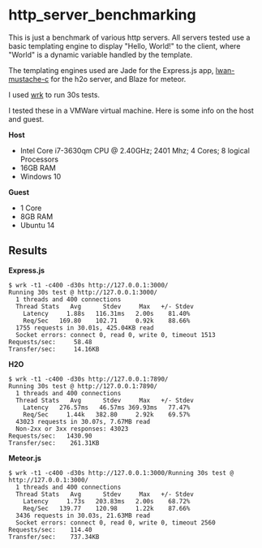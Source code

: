 # http_server_benchmarking
This is just a benchmark of various http servers. All servers tested use a basic templating engine to display "Hello, World!" to the client, where "World" is a dynamic variable handled by the template.

The templating engines used are Jade for the Express.js app, [lwan-mustache-c](https://github.com/adam-hanna/lwan-mustache-c) for the h2o server, and Blaze for meteor.

I used [wrk](https://github.com/wg/wrk) to run 30s tests.

I tested these in a VMWare virtual machine. Here is some info on the host and guest.

**Host**

* Intel Core i7-3630qm CPU @ 2.40GHz; 2401 Mhz; 4 Cores; 8 logical Processors
* 16GB RAM
* Windows 10

**Guest**

* 1 Core
* 8GB RAM
* Ubuntu 14

## Results

**Express.js**
```
$ wrk -t1 -c400 -d30s http://127.0.0.1:3000/ 
Running 30s test @ http://127.0.0.1:3000/
  1 threads and 400 connections
  Thread Stats   Avg      Stdev     Max   +/- Stdev
    Latency     1.88s   116.31ms   2.00s    81.40%
    Req/Sec   169.80    102.71     0.92k    88.66%
  1755 requests in 30.01s, 425.04KB read
  Socket errors: connect 0, read 0, write 0, timeout 1513
Requests/sec:     58.48
Transfer/sec:     14.16KB
```

**H2O**
```
$ wrk -t1 -c400 -d30s http://127.0.0.1:7890/ 
Running 30s test @ http://127.0.0.1:7890/
  1 threads and 400 connections
  Thread Stats   Avg      Stdev     Max   +/- Stdev
    Latency   276.57ms   46.57ms 369.93ms   77.47%
    Req/Sec     1.44k   382.80     2.92k    69.57%
  43023 requests in 30.07s, 7.67MB read
  Non-2xx or 3xx responses: 43023
Requests/sec:   1430.90
Transfer/sec:    261.31KB
```

**Meteor.js**
```
$ wrk -t1 -c400 -d30s http://127.0.0.1:3000/Running 30s test @ http://127.0.0.1:3000/
  1 threads and 400 connections
  Thread Stats   Avg      Stdev     Max   +/- Stdev
    Latency     1.73s   203.83ms   2.00s    68.72%
    Req/Sec   139.77    120.98     1.22k    87.66%
  3436 requests in 30.03s, 21.63MB read
  Socket errors: connect 0, read 0, write 0, timeout 2560
Requests/sec:    114.40
Transfer/sec:    737.34KB
```